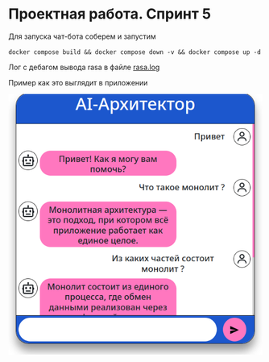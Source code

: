# Проектная работа. Спринт 5

Для запуска чат-бота соберем и запустим

```shell
docker compose build && docker compose down -v && docker compose up -d
```

Лог с дебагом вывода rasa в файле [rasa.log](rasa.log)

Пример как это выглядит в приложении

![img.png](./assets/img.png)